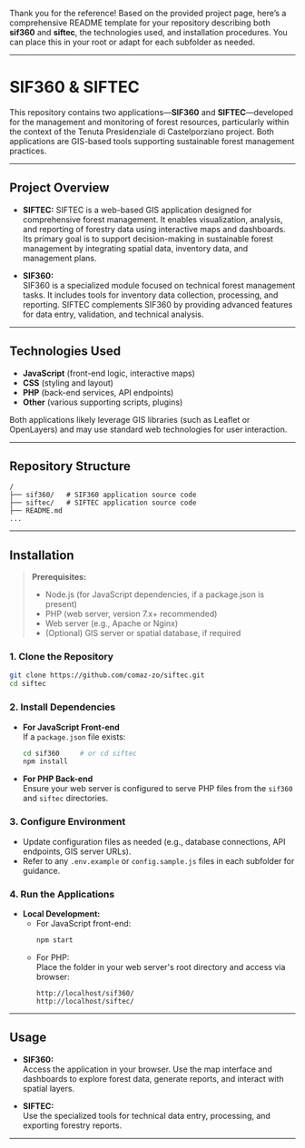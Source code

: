 Thank you for the reference! Based on the provided project page, here’s a comprehensive README template for your repository describing both **sif360** and **siftec**, the technologies used, and installation procedures. You can place this in your root or adapt for each subfolder as needed.

---

# SIF360 & SIFTEC

This repository contains two applications—**SIF360** and **SIFTEC**—developed for the management and monitoring of forest resources, particularly within the context of the Tenuta Presidenziale di Castelporziano project. Both applications are GIS-based tools supporting sustainable forest management practices.

---

## Project Overview

- **SIFTEC:** 
  SIFTEC is a web-based GIS application designed for comprehensive forest management. It enables visualization, analysis, and reporting of forestry data using interactive maps and dashboards. Its primary goal is to support decision-making in sustainable forest management by integrating spatial data, inventory data, and management plans.

- **SIF360:**  
  SIF360 is a specialized module focused on technical forest management tasks. It includes tools for inventory data collection, processing, and reporting. SIFTEC complements SIF360 by providing advanced features for data entry, validation, and technical analysis.

---

## Technologies Used

- **JavaScript** (front-end logic, interactive maps)
- **CSS** (styling and layout)
- **PHP** (back-end services, API endpoints)
- **Other** (various supporting scripts, plugins)

Both applications likely leverage GIS libraries (such as Leaflet or OpenLayers) and may use standard web technologies for user interaction.

---

## Repository Structure

```
/
├── sif360/   # SIF360 application source code
├── siftec/   # SIFTEC application source code
├── README.md
...
```

---

## Installation

> **Prerequisites:**  
> - Node.js (for JavaScript dependencies, if a package.json is present)  
> - PHP (web server, version 7.x+ recommended)  
> - Web server (e.g., Apache or Nginx)  
> - (Optional) GIS server or spatial database, if required

### 1. Clone the Repository

```bash
git clone https://github.com/comaz-zo/siftec.git
cd siftec
```

### 2. Install Dependencies

- **For JavaScript Front-end**  
  If a `package.json` file exists:

  ```bash
  cd sif360     # or cd siftec
  npm install
  ```

- **For PHP Back-end**  
  Ensure your web server is configured to serve PHP files from the `sif360` and `siftec` directories.

### 3. Configure Environment

- Update configuration files as needed (e.g., database connections, API endpoints, GIS server URLs).
- Refer to any `.env.example` or `config.sample.js` files in each subfolder for guidance.

### 4. Run the Applications

- **Local Development:**
  - For JavaScript front-end:  
    ```bash
    npm start
    ```
  - For PHP:  
    Place the folder in your web server's root directory and access via browser:
    ```
    http://localhost/sif360/
    http://localhost/siftec/
    ```

---

## Usage

- **SIF360:**  
  Access the application in your browser. Use the map interface and dashboards to explore forest data, generate reports, and interact with spatial layers.

- **SIFTEC:**  
  Use the specialized tools for technical data entry, processing, and exporting forestry reports.

---


